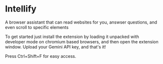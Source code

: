 # Intellify

A browser assistant that can read websites for you, answser questions, and even scroll to specific elements

To get started just install the extension by loading it unpacked with developer mode on chromium based browsers, and then open the extension window. 
Upload your Gemini API key, and that's it!

Press Ctrl+Shift+F for easy access. 
